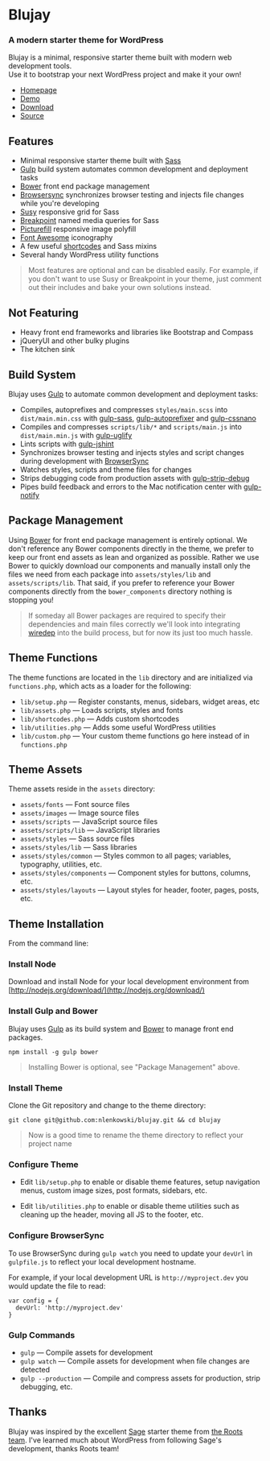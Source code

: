 # Blujay
### A modern starter theme for WordPress

Blujay is a minimal, responsive starter theme built with modern web development tools.   
Use it to bootstrap your next WordPress project and make it your own!

* [Homepage](http://blujay.littlebiglab.com)
* [Demo](http://blujay.littlebiglab.com/demo)
* [Download](https://github.com/nlenkowski/blujay/releases/latest)
* [Source](https://github.com/nlenkowski/blujay)

## Features

* Minimal responsive starter theme built with [Sass](http://sass-lang.com/)
* [Gulp](http://gulpjs.com/) build system automates common development and deployment tasks
* [Bower](http://bower.io/) front end package management
* [Browsersync](browsersync.io) synchronizes browser testing and injects file changes while you're developing
* [Susy](http://susy.oddbird.net/) responsive grid for Sass
* [Breakpoint](http://breakpoint-sass.com/) named media queries for Sass
* [Picturefill](http://picturefill.com/) responsive image polyfill
* [Font Awesome](http://fortawesome.github.io/Font-Awesome/) iconography
* A few useful [shortcodes](http://blujay.blueberryln.com/demo/shortcodes) and Sass mixins
* Several handy WordPress utility functions

> Most features are optional and can be disabled easily. For example, if you don't want to use Susy or Breakpoint in your theme, just comment out their includes and bake your own solutions instead.

## Not Featuring

* Heavy front end frameworks and libraries like Bootstrap and Compass
* jQueryUI and other bulky plugins
* The kitchen sink

## Build System

Blujay uses [Gulp](http://gulpjs.com/) to automate common development and deployment tasks:

* Compiles, autoprefixes and compresses `styles/main.scss` into `dist/main.min.css` with [gulp-sass](https://www.npmjs.com/package/gulp-sass), [gulp-autoprefixer](https://github.com/sindresorhus/gulp-autoprefixer) and [gulp-cssnano](https://github.com/ben-eb/gulp-cssnano)
* Compiles and compresses `scripts/lib/*` and `scripts/main.js` into `dist/main.min.js` with [gulp-uglify](https://github.com/terinjokes/gulp-uglify)
* Lints scripts with [gulp-jshint](gulp-jshint)
* Synchronizes browser testing and injects styles and script changes during development with [BrowserSync](http://browsersync.io/)
* Watches styles, scripts and theme files for changes
* Strips debugging code from production assets with [gulp-strip-debug](https://github.com/sindresorhus/gulp-strip-debug)
* Pipes build feedback and errors to the Mac notification center with [gulp-notify](https://github.com/mikaelbr/gulp-notify)

## Package Management

Using [Bower](http://bower.io/) for front end package management is entirely optional. We don't reference any Bower components directly in the theme, we prefer to keep our front end assets as lean and organized as possible. Rather we use Bower to quickly download our components and manually install only the files we need from each package into `assets/styles/lib` and `assets/scripts/lib`. That said, if you prefer to reference your Bower components directly from the `bower_components` directory nothing is stopping you!

> If someday all Bower packages are required to specify their dependencies and main files correctly we'll look into integrating [wiredep](https://github.com/taptapship/wiredep) into the build process, but for now its just too much hassle.

## Theme Functions

The theme functions are located in the `lib` directory and are initialized via `functions.php`, which acts as a loader for the following:

* `lib/setup.php` — Register constants, menus, sidebars, widget areas, etc
* `lib/assets.php` — Loads scripts, styles and fonts
* `lib/shortcodes.php` — Adds custom shortcodes
* `lib/utilities.php` — Adds some useful WordPress utilities
* `lib/custom.php` — Your custom theme functions go here instead of in `functions.php`

## Theme Assets

Theme assets reside in the `assets` directory:

* `assets/fonts` — Font source files
* `assets/images` — Image source files
* `assets/scripts` — JavaScript source files
* `assets/scripts/lib` — JavaScript libraries
* `assets/styles` — Sass source files
* `assets/styles/lib` — Sass libraries
* `assets/styles/common` — Styles common to all pages; variables, typography, utilities, etc.
* `assets/styles/components` — Component styles for buttons, columns, etc.
* `assets/styles/layouts` — Layout styles for header, footer, pages, posts, etc.

## Theme Installation

From the command line:

### Install Node

Download and install Node for your local development environment from [http://nodejs.org/download/](http://nodejs.org/download/)

### Install Gulp and Bower

Blujay uses [Gulp](http://gulpjs.com/) as its build system and [Bower](http://bower.io/) to manage front end packages.

```
npm install -g gulp bower
```

> Installing Bower is optional, see "Package Management" above.

### Install Theme

Clone the Git repository and change to the theme directory:

```
git clone git@github.com:nlenkowski/blujay.git && cd blujay
```

> Now is a good time to rename the theme directory to reflect your project name

### Configure Theme

* Edit `lib/setup.php` to enable or disable theme features, setup navigation menus, custom image sizes, post formats, sidebars, etc.

* Edit `lib/utilities.php` to enable or disable theme utilities such as cleaning up the header, moving all JS to the footer, etc.

### Configure BrowserSync

To use BrowserSync during `gulp watch` you need to update your `devUrl` in `gulpfile.js` to reflect your local development hostname.

For example, if your local development URL is `http://myproject.dev` you would update the file to read:

```
var config = {
  devUrl: 'http://myproject.dev' 
}
```

### Gulp Commands

* `gulp` — Compile assets for development
* `gulp watch` — Compile assets for development when file changes are detected
* `gulp --production` — Compile and compress assets for production, strip debugging, etc.

## Thanks

Blujay was inspired by the excellent [Sage](https://roots.io/sage/) starter theme from [the Roots team](https://roots.io/). I've learned much about WordPress from following Sage's development, thanks Roots team!
